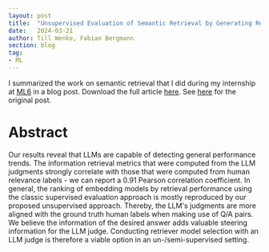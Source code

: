 ```yaml
---
layout: post
title:  "Unsupervised Evaluation of Semantic Retrieval by Generating Relevance Judgments with an LLM Judge"
date:   2024-03-21
author: Till Wenke, Fabian Bergmann
section: blog
tag:
- ML
---
```

I summarized the work on semantic retrieval that I did during my internship at [ML6](https://www.ml6.eu/) in a blog post.
Download the full article [here](https://raw.githubusercontent.com/tillwenke/tillwenke.github.io/main/_posts/assets/ml6_blog_post.pdf).
See [here](https://blog.ml6.eu/unsupervised-evaluation-of-semantic-retrieval-by-generating-relevance-judgments-with-an-llm-judge-ea244cc80908) for the original post.

# Abstract

Our results reveal that LLMs are capable of detecting general performance trends. The information retrieval metrics that were computed from the LLM judgments strongly correlate with those that were computed from human relevance labels - we can report a 0.91 Pearson correlation coefficient. In general, the ranking of embedding models by retrieval performance using the classic supervised evaluation approach is mostly reproduced by our proposed unsupervised approach. Thereby, the LLM's judgments are more aligned with the ground truth human labels when making use of  Q/A pairs. We believe the information of the desired answer adds valuable steering information for the LLM judge. Conducting retriever model selection with an LLM judge is therefore a viable option in an un-/semi-supervised setting.
